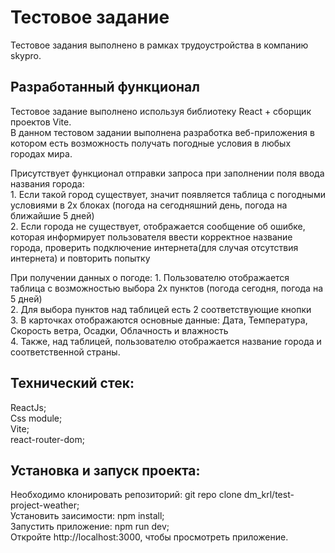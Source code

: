 # Тестовое задание  

Тестовое задания выполнено в рамках трудоустройства в компанию skypro.

## Разработанный функционал  

Тестовое задание выполнено используя библиотеку React + сборщик проектов Vite.    
В данном тестовом задании выполнена разработка веб-приложения в котором есть возможность получать погодные условия в любых городах мира.   

Присутствует функционал отправки запроса при заполнении поля ввода названия города:  
    1. Если такой город существует, значит появляется таблица с погодными условиями в 2х блоках (погода на сегодняшний день, погода на ближайшие 5 дней)   
    2. Если города не существует, отображается сообщение об ошибке, которая информирует пользователя ввести корректное название города, проверить подключение интернета(для случая отсутствия интернета) и повторить попытку   
     
При получении данных о погоде:
    1. Пользователю отображается таблица с возможностью выбора 2х пунктов (погода сегодня, погода на 5 дней)     
    2. Для выбора пунктов над таблицей есть 2 соответствующие кнопки     
    3. В карточках отображаются основные данные: Дата, Температура, Скорость ветра, Осадки, Облачность и влажность    
    4. Также, над таблицей, пользователю отображается название города и соответственной страны.   

## Технический стек:  

ReactJs;  
Css module;  
Vite;  
react-router-dom;  

## Установка и запуск проекта:
Необходимо клонировать репозиторий: git repo clone dm_krl/test-project-weather;  
Установить заисимости: npm install;  
Запустить приложение: npm run dev;  
Откройте http://localhost:3000, чтобы просмотреть приложение.  



